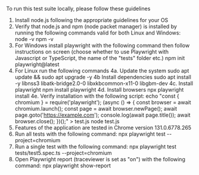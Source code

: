 To run this test suite locally, please follow these guidelines

1. Install node.js following the appropriate guidelines for your OS
2. Verify that node.js and npm (node packet manager) is installed by running the following commands valid for both Linux and Windows:
node -v
npm -v
3. For Windows install playwright with the following command then follow instructions on screen (choose whether to use Playwright with Javascript or TypeScript, the name of the "tests" folder etc.)
npm init playwright@latest
4. For Linux run the following commands
4a. Update the system
sudo apt update && sudo apt upgrade -y
4b Install dependencies
sudo apt install -y libnss3 libatk-bridge2.0-0 libxkbcommon-x11-0 libgbm-dev
4c. Install playwright 
npm install playwright
4d. Install browsers
npx playwright install
4e. Verify installation with the following script:
echo "const { chromium } = require('playwright'); (async () => { const browser = await chromium.launch(); const page = await browser.newPage(); await page.goto('https://example.com'); console.log(await page.title()); await browser.close(); })();" > test.js
node test.js
5. Features of the application are tested in Chrome version 131.0.6778.265
6. Run all tests with the following command:
npx playwright test --project=chromium
7. Run a single test with the following command:
npx playwright test tests/test5.spec.ts --project=chromium
8. Open Playwright report (traceviewer is set as "on") with the following command:
npx playwright show-report
